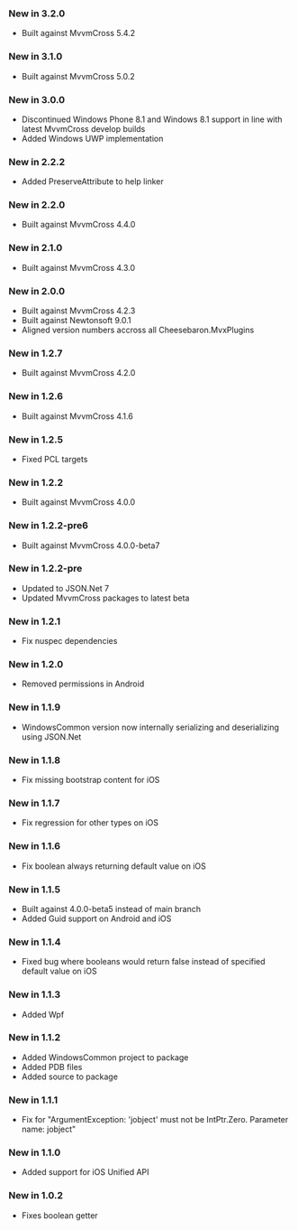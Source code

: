 ### New in 3.2.0

* Built against MvvmCross 5.4.2

### New in 3.1.0

* Built against MvvmCross 5.0.2

### New in 3.0.0

* Discontinued Windows Phone 8.1 and Windows 8.1 support in line with latest MvvmCross develop builds
* Added Windows UWP implementation

### New in 2.2.2

* Added PreserveAttribute to help linker

### New in 2.2.0

* Built against MvvmCross 4.4.0

### New in 2.1.0

* Built against MvvmCross 4.3.0

### New in 2.0.0

* Built against MvvmCross 4.2.3
* Built against Newtonsoft 9.0.1
* Aligned version numbers accross all Cheesebaron.MvxPlugins

### New in 1.2.7

* Built against MvvmCross 4.2.0

### New in 1.2.6

* Built against MvvmCross 4.1.6

### New in 1.2.5

* Fixed PCL targets

### New in 1.2.2

* Built against MvvmCross 4.0.0
    
### New in 1.2.2-pre6

* Built against MvvmCross 4.0.0-beta7

### New in 1.2.2-pre

* Updated to JSON.Net 7
* Updated MvvmCross packages to latest beta

### New in 1.2.1

* Fix nuspec dependencies

### New in 1.2.0

* Removed permissions in Android

### New in 1.1.9

* WindowsCommon version now internally serializing and deserializing using JSON.Net

### New in 1.1.8

* Fix missing bootstrap content for iOS

### New in 1.1.7

* Fix regression for other types on iOS

### New in 1.1.6

* Fix boolean always returning default value on iOS

### New in 1.1.5

* Built against 4.0.0-beta5 instead of main branch
* Added Guid support on Android and iOS

### New in 1.1.4

* Fixed bug where booleans would return false instead of specified default value on iOS

### New in 1.1.3

* Added Wpf

### New in 1.1.2

* Added WindowsCommon project to package
* Added PDB files
* Added source to package

### New in 1.1.1

* Fix for "ArgumentException: 'jobject' must not be IntPtr.Zero. Parameter name: jobject"

### New in 1.1.0

* Added support for iOS Unified API

### New in 1.0.2

* Fixes boolean getter